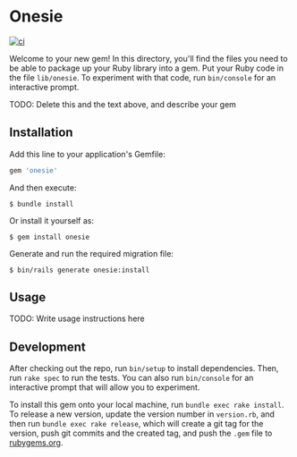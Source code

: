 # Onesie

[![ci](https://github.com/watermelonexpress/onesie/actions/workflows/ci.yml/badge.svg)](https://github.com/watermelonexpress/onesie/actions/workflows/ci.yml)

Welcome to your new gem! In this directory, you'll find the files you need to be
able to package up your Ruby library into a gem. Put your Ruby code in the file
`lib/onesie`. To experiment with that code, run `bin/console` for an
 interactive prompt.

TODO: Delete this and the text above, and describe your gem

## Installation

Add this line to your application's Gemfile:

```ruby
gem 'onesie'
```

And then execute:

    $ bundle install

Or install it yourself as:

    $ gem install onesie

Generate and run the required migration file:

    $ bin/rails generate onesie:install

## Usage

TODO: Write usage instructions here

## Development

After checking out the repo, run `bin/setup` to install dependencies. Then, run
`rake spec` to run the tests. You can also run `bin/console` for an interactive
prompt that will allow you to experiment.

To install this gem onto your local machine, run `bundle exec rake install`. To
release a new version, update the version number in `version.rb`, and then
run `bundle exec rake release`, which will create a git tag for the version,
push git commits and the created tag, and push the `.gem` file
to [rubygems.org](https://rubygems.org).
